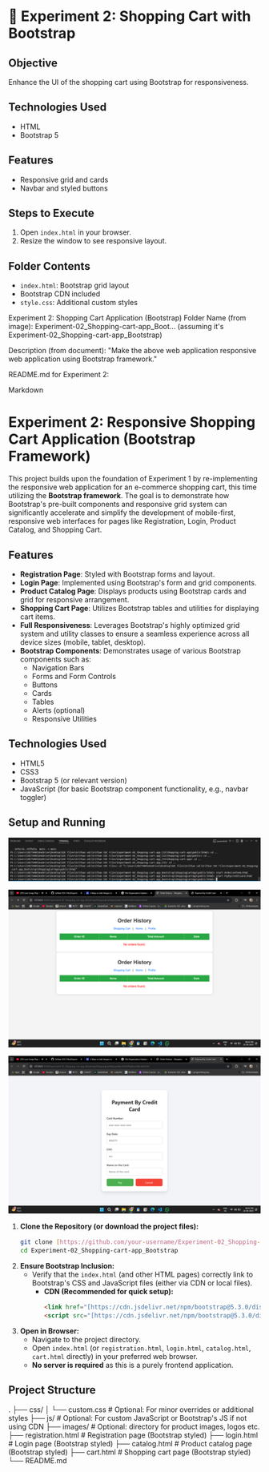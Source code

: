 # 🎨 Experiment 2: Shopping Cart with Bootstrap

## Objective
Enhance the UI of the shopping cart using Bootstrap for responsiveness.

## Technologies Used
- HTML
- Bootstrap 5


## Features
- Responsive grid and cards
- Navbar and styled buttons

## Steps to Execute
1. Open `index.html` in your browser.
2. Resize the window to see responsive layout.

## Folder Contents
- `index.html`: Bootstrap grid layout
- Bootstrap CDN included
- `style.css`: Additional custom styles


Experiment 2: Shopping Cart Application (Bootstrap)
Folder Name (from image): Experiment-02_Shopping-cart-app_Boot... (assuming it's Experiment-02_Shopping-cart-app_Bootstrap)

Description (from document): "Make the above web application responsive web application using Bootstrap framework."

README.md for Experiment 2:

Markdown

# Experiment 2: Responsive Shopping Cart Application (Bootstrap Framework)

This project builds upon the foundation of Experiment 1 by re-implementing the responsive web application for an e-commerce shopping cart, this time utilizing the **Bootstrap framework**. The goal is to demonstrate how Bootstrap's pre-built components and responsive grid system can significantly accelerate and simplify the development of mobile-first, responsive web interfaces for pages like Registration, Login, Product Catalog, and Shopping Cart.

## Features

* **Registration Page**: Styled with Bootstrap forms and layout.
* **Login Page**: Implemented using Bootstrap's form and grid components.
* **Product Catalog Page**: Displays products using Bootstrap cards and grid for responsive arrangement.
* **Shopping Cart Page**: Utilizes Bootstrap tables and utilities for displaying cart items.
* **Full Responsiveness**: Leverages Bootstrap's highly optimized grid system and utility classes to ensure a seamless experience across all device sizes (mobile, tablet, desktop).
* **Bootstrap Components**: Demonstrates usage of various Bootstrap components such as:
    * Navigation Bars
    * Forms and Form Controls
    * Buttons
    * Cards
    * Tables
    * Alerts (optional)
    * Responsive Utilities

## Technologies Used

* HTML5
* CSS3
* Bootstrap 5 (or relevant version)
* JavaScript (for basic Bootstrap component functionality, e.g., navbar toggler)

## Setup and Running
![alt text](images/running.png)

![alt text](images/orders.png)

![alt text](images/payment.png)

1.  **Clone the Repository (or download the project files):**
    ```bash
    git clone [https://github.com/your-username/Experiment-02_Shopping-cart-app_Bootstrap.git](https://github.com/your-username/Experiment-02_Shopping-cart-app_Bootstrap.git)
    cd Experiment-02_Shopping-cart-app_Bootstrap
    ```
2.  **Ensure Bootstrap Inclusion:**
    * Verify that the `index.html` (and other HTML pages) correctly link to Bootstrap's CSS and JavaScript files (either via CDN or local files).
        * **CDN (Recommended for quick setup):**
            ```html
            <link href="[https://cdn.jsdelivr.net/npm/bootstrap@5.3.0/dist/css/bootstrap.min.css](https://cdn.jsdelivr.net/npm/bootstrap@5.3.0/dist/css/bootstrap.min.css)" rel="stylesheet">
            <script src="[https://cdn.jsdelivr.net/npm/bootstrap@5.3.0/dist/js/bootstrap.bundle.min.js](https://cdn.jsdelivr.net/npm/bootstrap@5.3.0/dist/js/bootstrap.bundle.min.js)"></script>
            ```
3.  **Open in Browser:**
    * Navigate to the project directory.
    * Open `index.html` (or `registration.html`, `login.html`, `catalog.html`, `cart.html` directly) in your preferred web browser.
    * **No server is required** as this is a purely frontend application.

## Project Structure

.
├── css/
│   └── custom.css          # Optional: For minor overrides or additional styles
├── js/                     # Optional: For custom JavaScript or Bootstrap's JS if not using CDN
├── images/                 # Optional: directory for product images, logos etc.
├── registration.html       # Registration page (Bootstrap styled)
├── login.html              # Login page (Bootstrap styled)
├── catalog.html            # Product catalog page (Bootstrap styled)
├── cart.html               # Shopping cart page (Bootstrap styled)
└── README.md